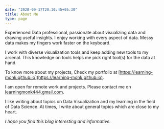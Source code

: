 ```yaml
---
date: "2020-09-17T20:10:45+05:30"
title: About Me
type: page
---
```


Experienced Data professional, passionate about visualizing data and drawing useful insights. I enjoy working with every aspect of data. Messy data makes my fingers work faster on the keyboard.

I work with diverse visualization tools and keep adding new tools to my arsenal. This knowledge on tools helps me pick right tool(s) for the data at hand.

To know more about my projects, Check my portfolio at [https://learning-monk.github.io](https://learning-monk.github.io).

I am open for remote work and projects. Please contact me on [learningmonk444.gmail.com](mailto:learningmonk444@gmail.com).

I like writing about topics on Data Visualization and my learning in the field of Data Science. At times, I write about general topics which are close to my heart.

*I hope you find this blog interesting and informative.*